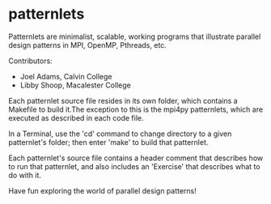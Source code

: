 # patternlets
Patternlets are minimalist, scalable, working programs that
illustrate parallel design patterns in MPI, OpenMP, Pthreads, etc.

Contributors:
- Joel Adams, Calvin College
- Libby Shoop, Macalester College

Each patternlet source file resides in its own folder,
which contains a Makefile to build it.The exception to this is the
mpi4py patternlets, which are executed as described in each code file.

In a Terminal, use the 'cd' command to change directory
to a given patternlet's folder; then enter 'make'
to build that patternlet.

Each patternlet's source file contains a header comment
that describes how to run that patternlet, and also
includes an 'Exercise' that describes what to do with it.

Have fun exploring the world of parallel design patterns!

